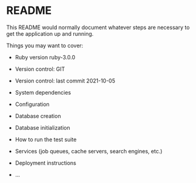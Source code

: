 # README

This README would normally document whatever steps are necessary to get the
application up and running.

Things you may want to cover:

* Ruby version ruby-3.0.0

* Version control: GIT 

* Version control: last commit 2021-10-05

* System dependencies

* Configuration

* Database creation

* Database initialization

* How to run the test suite

* Services (job queues, cache servers, search engines, etc.)

* Deployment instructions

* ...
